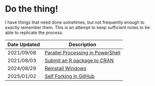 # Do the thing!

I have things that need done sometimes, but not frequently enough to _exactly_ remember them.
This is an attempt to keep sufficient notes to be able to replicate the process.


| Date Updated | Description |
| --- | --- |
| 2021/09/08 | [Parallel Processing in PowerShell](ParallelPowerShell.md) |
| 2021/08/03 | [Submit an R package to CRAN](./SubmitToCRAN.md) |
| 2024/08/29 | [Reinstall Windows](ReinstallWindows) |
| 2025/01/02 | [Self Forking in GitHub](GitHubForkSelf) |
